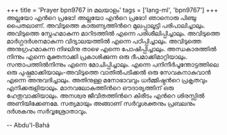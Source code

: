 +++
title = 'Prayer bpn9767 in മലയാളം'
tags = ['lang-ml', 'bpn9767']
+++
അല്ലയോ എന്‍റെ പ്രഭോ! അല്ലയോ എന്‍റെ പ്രഭോ!
ഞാനൊരു പിഞ്ചു പൈതലാണ്. അവിടുത്തെ കാരുണ്യത്തിന്‍റെ മുലപ്പാലൂട്ടി പരിപാലിച്ചാലും. അവിടുത്തെ സ്നേഹമാകുന്ന മാറിടത്തില്‍ എന്നെ പരിശീലിപ്പിച്ചാലും. അവിടുത്തെ മാര്‍ഗ്ഗദര്‍ശനമാകുന്ന വിദ്യാലയത്തില്‍ എന്നെ പഠിപ്പിച്ചാലും. അവിടുത്തെ അനുഗ്രഹമാകുന്ന നിഴലിനു താഴെ എന്നെ പോഷിപ്പിച്ചാലും. അന്ധകാരത്തില്‍ നിന്നും എന്നെ മുക്തനാക്കി പ്രകാശിക്കുന്ന ഒരു ദീപമാക്കിമാറ്റിയാലും. സന്താപത്തില്‍നിന്നും എന്നെ മോചിപ്പിച്ചാലും. എന്നെ പനിനീര്‍പൂന്തോട്ടത്തിലെ ഒരു പുഷ്പമാക്കിയാലും-അവിടുത്തെ വാതില്‍പടിക്കല്‍ ഒരു സേവകനാകുവാന്‍ എന്നെ അനുവദിച്ചാലും. അതിനുള്ള മനോഭാവവും ധര്‍മ്മിഷ്ഠന്‍റെ പ്രകൃതവും എനിക്കരുളിയാലും. മാനവലോകത്തിന്‍റെ ഔദാര്യത്തിന് ഒരു ഹേതുവാക്കിയാലും. അനശ്വര ജീവിതത്തിന്‍റെ കിരീടം എന്‍റെ ശിരസ്സില്‍ അണിയിക്കേണമേ.
സത്യമായും അങ്ങാണ് സര്‍വ്വശക്തനും പ്രബലനും ദര്‍ശകനും സര്‍വ്വശ്രോതാവും.

-- Abdu'l-Bahá
